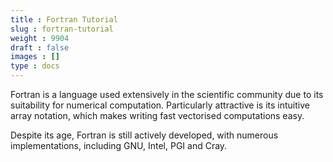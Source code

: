 ```yaml
---
title : Fortran Tutorial
slug : fortran-tutorial
weight : 9904
draft : false
images : []
type : docs
---
```


Fortran is a language used extensively in the scientific community due to its suitability for numerical computation. Particularly attractive is its intuitive array notation, which makes writing fast vectorised computations easy.

Despite its age, Fortran is still actively developed, with numerous implementations, including GNU, Intel, PGI and Cray.


